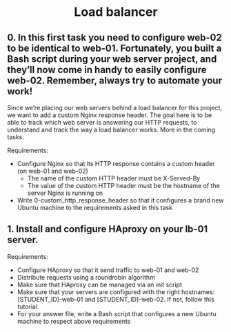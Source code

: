 # <center>Load balancer</center>

## 0. In this first task you need to configure web-02 to be identical to web-01. Fortunately, you built a Bash script during your web server project, and they’ll now come in handy to easily configure web-02. Remember, always try to automate your work!

Since we’re placing our web servers behind a load balancer for this project, we want to add a custom Nginx response header. The goal here is to be able to track which web server is answering our HTTP requests, to understand and track the way a load balancer works. More in the coming tasks.

Requirements:

   * Configure Nginx so that its HTTP response contains a custom header (on web-01 and web-02)
       * The name of the custom HTTP header must be X-Served-By
       * The value of the custom HTTP header must be the hostname of the server Nginx is running on
   * Write 0-custom_http_response_header so that it configures a brand new Ubuntu machine to the requirements asked in this task 

## 1. Install and configure HAproxy on your lb-01 server.

Requirements:

   * Configure HAproxy so that it send traffic to web-01 and web-02
   * Distribute requests using a roundrobin algorithm
   * Make sure that HAproxy can be managed via an init script
   * Make sure that your servers are configured with the right hostnames: [STUDENT_ID]-web-01 and [STUDENT_ID]-web-02. If not, follow this tutorial.
   * For your answer file, write a Bash script that configures a new Ubuntu machine to respect above requirements
